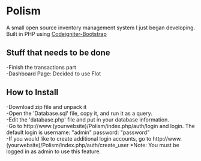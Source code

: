Polism
======
A small open source inventory management system I just began developing. Built in PHP using <a href="https://github.com/sjlu/CodeIgniter-Bootstrap">Codeigniter-Bootstrap</a><br>
<h2> Stuff that needs to be done</h2>
-Finish the transactions part<br>
-Dashboard Page: Decided to use Flot<br>

<h2>How to Install</h2>
-Download zip file and unpack it<br>
-Open the 'Database.sql' file, copy it, and run it as a query.<br>
-Edit the 'database.php' file and put in your database information.<br>
-Go to http://www.(yourwebsite)/Polism/index.php/auth/login and login. The default login is username: "admin" password: "password"<br>
-If you would like to create additional login accounts, go to http://www.(yourwebsite)/Polism/index.php/auth/create_user *Note: You must be logged in as admin to use this feature.<br>
<br>
